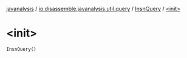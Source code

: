 [javanalysis](../../index.md) / [io.disassemble.javanalysis.util.query](../index.md) / [InsnQuery](index.md) / [&lt;init&gt;](./-init-.md)

# &lt;init&gt;

`InsnQuery()`